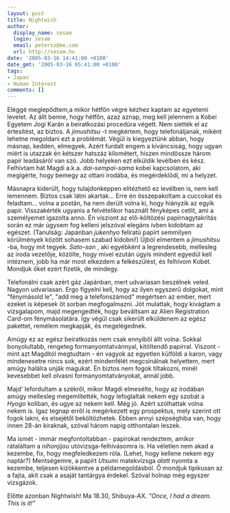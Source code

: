 ```yaml
---
layout: post
title: Nightwish
author:
  display_name: sesam
  login: sesam
  email: petersz@me.com
  url: http://sesam.hu
date: '2005-03-16 14:41:00 +0100'
date_gmt: '2005-03-16 05:41:00 +0100'
tags:
- Japan
- Human Interest
comments: []
---
```


Eléggé meglepődtem,a mikor hétfőn végre kézhez kaptam az egyetemi levelet. Az állt benne, hogy hétfőn, azaz aznap, meg kell jelennem a Kobei Egyetem Jogi Karán a beiratkozási procedúra végett. Nem siették el az értesítést, az biztos. A _jimushitsu_ -t megkértem, hogy telefonáljanak, miként lehetne megoldani ezt a problémát. Végül is kiegyeztünk abban, hogy másnap, kedden, elmegyek. Azért furdalt engem a kíváncsiság, hogy ugyan miért is utazzak én kétszer hatszáz kilométert, hiszen mindössze három papír leadásáról van szó. Jobb helyeken ezt elküldik levélben és kész. Felhívtam hát Magdi a.k.a. _dai-sempai-sama_ kobei kapcsolatom, aki megígérte, hogy bemegy az ottani irodába, és megérdeklődi, mi a helyzet.

Másnapra kiderült, hogy tulajdonképpen elitézhető ez levélben is, nem kell lemennem. Biztos csak látni akartak... Erre én összepakoltam a cuccokat és feladtam... volna a postán, ha nem derült volna ki, hogy hiányzik az egyik papír. Visszakérték ugyanis a felvételikor használt fényképes cetlit, ami a személyemet igazolta anno. Én visziont az elő-költözési papírnagytakrítás során ez már úgysem fog kelleni jelszóval elegáns ívben kidobtam az egészet. (Tanulság: Japánban _jukenhyo_ feliratú papírt semmilyen körülmények között sohasem szabad kidobni!) Újból elmentem a _jimushitsu_ -ba, hogy mit tegyek. _Sato-san_ , aki egyébként a legrendesebb, mellesleg az iroda vezetője, közölte, hogy mivel ezután úgyis mindent egyedül kell intéznem, jobb ha már most elkezdem a felkészülést, és felhívom Kobét. Mondjuk őket ezért fizetik, de mindegy.

Telefonálni csak azért gáz Japánban, mert udvariasan beszélnek veled. Nagyon udvariasan. Ergo figyelni kell, hogy az ilyen egyszerű dolgokat, mint "fénymásold le", "add meg a telefonszámod" megértsen az ember, mert ezeket is képesek öt sorban megfogalmazni. Jót mulattak, hogy kivágtam a vizsgalapom, majd megengedték, hogy beváltsam az Alien Registration Card-om fénymásolatára. Így végül csak sikerült elküldenem az egész pakettet, remélem megkapják, és megelégednek.

Amúgy ez az egész beiratkozás nem csak ennyiből állt volna. Sokkal bonyolultabb, rengeteg formanyomtatvánnyal, kitöltendő papírral. Viszont - mint azt Magditól megtudtam - én vagyok az egyetlen külföldi a karon, vagy mindenesetre nincs sok, ezért mindenfélét megcsinálnak helyettem, mert amúgy halálra unják magukat. Én biztos nem fogok tiltakozni, minél kevesebbet kell olvasni formanyomtatványokat, annál jobb.

Majd' lefordultam a székről, mikor Magdi elmesélte, hogy az irodában amúgy mellesleg megemlítették, hogy lefoglaltak nekem egy szobát a _Hyogo_ koliban, és ugye az nekem kell. Még jó. Azért szólhattak volna nekem is. Igaz tegnap erről is megérkezett egy prospektus, mely szerint ott fogok lakni, és elsejétől beköltözhetek. Ebben annyi szépséghiba van, hogy innen 28-án kiraknak, szóval három napig otthontalan leszek.

Ma ismét - immár megfontoltabban - papírokat rendeztem, amikor rátaláltam a _nihonjijou_ utóvizsga-felhívásomra is. Ha véletlen nem akad a kezembe, fix, hogy megfeledkezem róla. (Lehet, hogy kellene nekem egy naptár?) Mentségemre, a papírt _Utsumi_ matekvizsga *alatt* nyomta a kezembe, teljesen kizökkentve a példamegoldásból. Ő mondjuk tipikusan az a fajta, akit csak a asaját tantárgya érdekel. Szóval holnap még egyszer vizsgázok.

Előtte azonban Nightwish! Ma 18.30, Shibuya-AX. _"Once, I had a dream. This is it!"_
